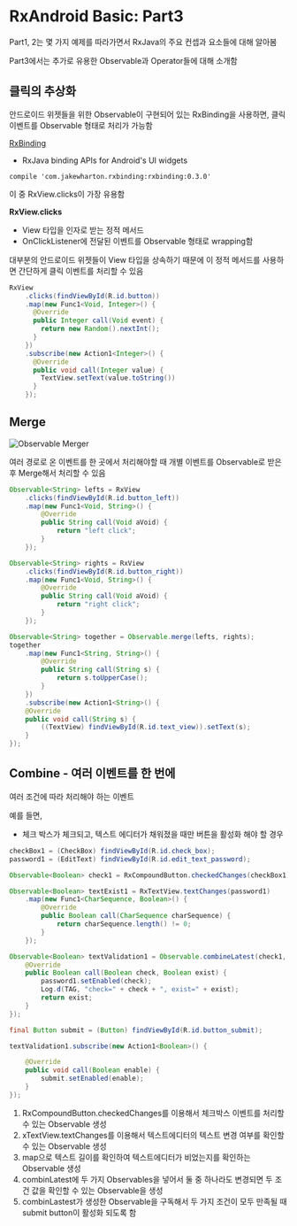 # RxAndroid Basic: Part3

Part1, 2는 몇 가지 예제를 따라가면서 RxJava의 주요 컨셉과 요소들에 대해 알아봄

Part3에서는 추가로 유용한 Observable과 Operator들에 대해 소개함



## 클릭의 추상화

안드로이드 위젯들을 위한 Observable이 구현되어 있는 RxBinding을 사용하면, 클릭 이벤트를 Observable 형태로 처리가 가능함

[RxBinding](https://github.com/JakeWharton/RxBinding)

- RxJava binding APIs for Android's UI widgets



```
compile 'com.jakewharton.rxbinding:rxbinding:0.3.0'
```

이 중 RxView.clicks이 가장 유용함

**RxView.clicks**

- View 타입을 인자로 받는 정적 메서드
- OnClickListener에 전달된 이벤트를 Observable 형태로 wrapping함

대부분의 안드로이드 위젯들이 View 타입을 상속하기 때문에 이 정적 메서드를 사용하면 간단하게 클릭 이벤트를 처리할 수 있음



```java
RxView
    .clicks(findViewById(R.id.button))
    .map(new Func1<Void, Integer>() {
      @Override
      public Integer call(Void event) {
        return new Random().nextInt();
      }
    })
    .subscribe(new Action1<Integer>() {
      @Override
      public void call(Integer value) {
		TextView.setText(value.toString())
      }
    });
```



## Merge



![Observable Merger](https://realm.io/assets/img/news/lk-rx3-merge.png)

여러 경로로 온 이벤트를 한 곳에서 처리해야할 때 개별 이벤트를 Observable로 받은 후 Merge해서 처리할 수 있음

```java
Observable<String> lefts = RxView
    .clicks(findViewById(R.id.button_left))
    .map(new Func1<Void, String>() {
        @Override
        public String call(Void aVoid) {
            return "left click";
        }
    });

Observable<String> rights = RxView
    .clicks(findViewById(R.id.button_right))
    .map(new Func1<Void, String>() {
        @Override
        public String call(Void aVoid) {
            return "right click";
        }
    });

Observable<String> together = Observable.merge(lefts, rights);
together
    .map(new Func1<String, String>() {
        @Override
        public String call(String s) {
            return s.toUpperCase();
        }
    })
    .subscribe(new Action1<String>() {
    @Override
    public void call(String s) {
        ((TextView) findViewById(R.id.text_view)).setText(s);
    }
});

```





## Combine - 여러 이벤트를 한 번에

여러 조건에 따라 처리해야 하는 이벤트

예를 들면,

- 체크 박스가 체크되고, 텍스트 에디터가 채워졌을 때만 버튼을 활성화 해야 할 경우

```java
checkBox1 = (CheckBox) findViewById(R.id.check_box);
password1 = (EditText) findViewById(R.id.edit_text_password);

Observable<Boolean> check1 = RxCompoundButton.checkedChanges(checkBox1);

Observable<Boolean> textExist1 = RxTextView.textChanges(password1)
    .map(new Func1<CharSequence, Boolean>() {
        @Override
        public Boolean call(CharSequence charSequence) {
            return charSequence.length() != 0;
        }
    });

Observable<Boolean> textValidation1 = Observable.combineLatest(check1, textExist1, new Func2<Boolean, Boolean, Boolean>() {
    @Override
    public Boolean call(Boolean check, Boolean exist) {
        password1.setEnabled(check);
        Log.d(TAG, "check=" + check + ", exist=" + exist);
        return exist;
    }
});

final Button submit = (Button) findViewById(R.id.button_submit);

textValidation1.subscribe(new Action1<Boolean>() {

    @Override
    public void call(Boolean enable) {
        submit.setEnabled(enable);
    }
});

```

1.  RxCompoundButton.checkedChanges를 이용해서 체크박스 이벤트를 처리할 수 있는 Observable 생성
2. xTextView.textChanges를 이용해서 텍스트에디터의 텍스트 변경 여부를 확인할 수 있는 Observable 생성
3. map으로 텍스트 길이를 확인하여 텍스트에디터가 비었는지를 확인하는 Observable 생성
4. combinLatest에 두 가지 Observables을 넣어서 둘 중 하나라도 변경되면 두 조건 값을 확인할 수 있는 Observable을 생성
5. combinLastest가 생성한  Observable을 구독해서 두 가지 조건이 모두 만족될 때 submit button이 활성화 되도록 함